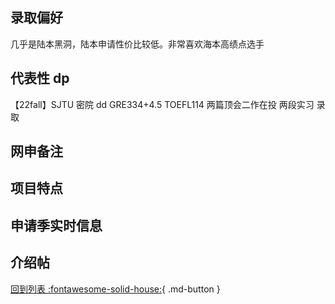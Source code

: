 ## 录取偏好

几乎是陆本黑洞，陆本申请性价比较低。非常喜欢海本高绩点选手

## 代表性 dp

【22fall】SJTU 密院 dd GRE334+4.5 TOEFL114 两篇顶会二作在投 两段实习 录取

## 网申备注

## 项目特点

## 申请季实时信息

## 介绍帖

[回到列表 :fontawesome-solid-house:](grade.md){ .md-button }
